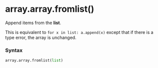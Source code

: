 # array.array.fromlist()

Append items from the **list**.

This is equivalent to `for x in list: a.append(x)` except that if there is a type error, the array is unchanged.

### Syntax

```python
array.array.fromlist(list)
```

